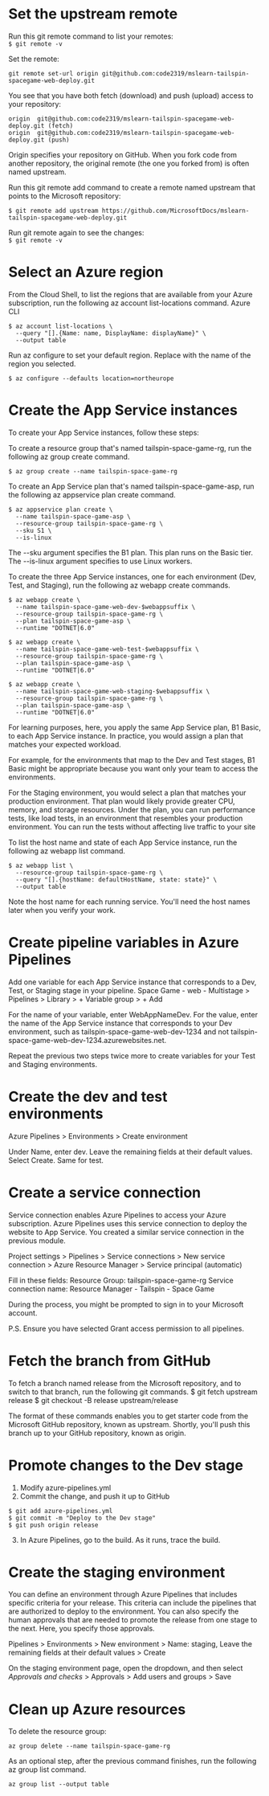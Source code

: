 # Set the upstream remote
Run this git remote command to list your remotes:  
`$ git remote -v`

Set the remote:
```
git remote set-url origin git@github.com:code2319/mslearn-tailspin-spacegame-web-deploy.git
```

You see that you have both fetch (download) and push (upload) access to your repository:
```
origin  git@github.com:code2319/mslearn-tailspin-spacegame-web-deploy.git (fetch)
origin  git@github.com:code2319/mslearn-tailspin-spacegame-web-deploy.git (push)
``````

Origin specifies your repository on GitHub. When you fork code from another repository, the original remote (the one you forked from) is often named upstream.

Run this git remote add command to create a remote named upstream that points to the Microsoft repository:

```
$ git remote add upstream https://github.com/MicrosoftDocs/mslearn-tailspin-spacegame-web-deploy.git
```

Run git remote again to see the changes:  
`$ git remote -v`

# Select an Azure region
From the Cloud Shell, to list the regions that are available from your Azure subscription, run the following az account list-locations command.
Azure CLI

```
$ az account list-locations \
  --query "[].{Name: name, DisplayName: displayName}" \
  --output table
```

Run az configure to set your default region. Replace <REGION> with the name of the region you selected.
```
$ az configure --defaults location=northeurope
```

# Create the App Service instances
To create your App Service instances, follow these steps:

To create a resource group that's named tailspin-space-game-rg, run the following az group create command.
```
$ az group create --name tailspin-space-game-rg
```
To create an App Service plan that's named tailspin-space-game-asp, run the following az appservice plan create command.
```
$ az appservice plan create \
  --name tailspin-space-game-asp \
  --resource-group tailspin-space-game-rg \
  --sku S1 \
  --is-linux
```
The --sku argument specifies the B1 plan. This plan runs on the Basic tier. The --is-linux argument specifies to use Linux workers.

To create the three App Service instances, one for each environment (Dev, Test, and Staging), run the following az webapp create commands.
```
$ az webapp create \
  --name tailspin-space-game-web-dev-$webappsuffix \
  --resource-group tailspin-space-game-rg \
  --plan tailspin-space-game-asp \
  --runtime "DOTNET|6.0"

$ az webapp create \
  --name tailspin-space-game-web-test-$webappsuffix \
  --resource-group tailspin-space-game-rg \
  --plan tailspin-space-game-asp \
  --runtime "DOTNET|6.0"

$ az webapp create \
  --name tailspin-space-game-web-staging-$webappsuffix \
  --resource-group tailspin-space-game-rg \
  --plan tailspin-space-game-asp \
  --runtime "DOTNET|6.0"
```

For learning purposes, here, you apply the same App Service plan, B1 Basic, to each App Service instance. In practice, you would assign a plan that matches your expected workload.

For example, for the environments that map to the Dev and Test stages, B1 Basic might be appropriate because you want only your team to access the environments.

For the Staging environment, you would select a plan that matches your production environment. That plan would likely provide greater CPU, memory, and storage resources. Under the plan, you can run performance tests, like load tests, in an environment that resembles your production environment. You can run the tests without affecting live traffic to your site

To list the host name and state of each App Service instance, run the following az webapp list command.
```
$ az webapp list \
  --resource-group tailspin-space-game-rg \
  --query "[].{hostName: defaultHostName, state: state}" \
  --output table
```
Note the host name for each running service. You'll need the host names later when you verify your work.

# Create pipeline variables in Azure Pipelines
Add one variable for each App Service instance that corresponds to a Dev, Test, or Staging stage in your pipeline.
Space Game - web - Multistage > Pipelines > Library > + Variable group > + Add

For the name of your variable, enter WebAppNameDev. For the value, enter the name of the App Service instance that corresponds to your Dev environment, such as tailspin-space-game-web-dev-1234 and not tailspin-space-game-web-dev-1234.azurewebsites.net.

Repeat the previous two steps twice more to create variables for your Test and Staging environments.

# Create the dev and test environments
Azure Pipelines > Environments > Create environment

Under Name, enter dev. Leave the remaining fields at their default values. Select Create. Same for test.

# Create a service connection
Service connection enables Azure Pipelines to access your Azure subscription. Azure Pipelines uses this service connection to deploy the website to App Service. You created a similar service connection in the previous module.

Project settings > Pipelines > Service connections > New service connection > Azure Resource Manager > Service principal (automatic)

Fill in these fields:
Resource Group:	tailspin-space-game-rg
Service connection name:	Resource Manager - Tailspin - Space Game

During the process, you might be prompted to sign in to your Microsoft account.

P.S. Ensure you have selected Grant access permission to all pipelines.

# Fetch the branch from GitHub
To fetch a branch named release from the Microsoft repository, and to switch to that branch, run the following git commands.
$ git fetch upstream release
$ git checkout -B release upstream/release

The format of these commands enables you to get starter code from the Microsoft GitHub repository, known as upstream. Shortly, you'll push this branch up to your GitHub repository, known as origin.

# Promote changes to the Dev stage
1. Modify azure-pipelines.yml
2. Commit the change, and push it up to GitHub
```
$ git add azure-pipelines.yml
$ git commit -m "Deploy to the Dev stage"
$ git push origin release
```
3. In Azure Pipelines, go to the build. As it runs, trace the build.

# Create the staging environment
You can define an environment through Azure Pipelines that includes specific criteria for your release. This criteria can include the pipelines that are authorized to deploy to the environment. You can also specify the human approvals that are needed to promote the release from one stage to the next. Here, you specify those approvals.

Pipelines > Environments > New environment > Name: staging, Leave the remaining fields at their default values > Create

On the staging environment page, open the dropdown, and then select *Approvals and checks* > Approvals > Add users and groups > Save

# Clean up Azure resources
To delete the resource group:
```
az group delete --name tailspin-space-game-rg
```

As an optional step, after the previous command finishes, run the following az group list command.
```
az group list --output table
```